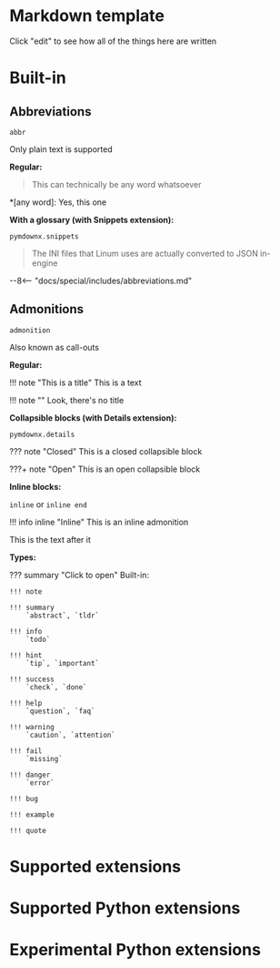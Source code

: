 # Markdown template

Click "edit" to see how all of the things here are written

# Built-in

## Abbreviations

`abbr`

Only plain text is supported

**Regular:**

> This can technically be any word whatsoever

*[any word]: Yes, this one

**With a glossary (with Snippets extension):**

`pymdownx.snippets`

> The INI files that Linum uses are actually converted to JSON in-engine

--8<-- "docs/special/includes/abbreviations.md"

## Admonitions

`admonition`

Also known as call-outs

**Regular:**

!!! note "This is a title"
    This is a text
	
!!! note ""
    Look, there's no title
	
**Collapsible blocks (with Details extension):**

`pymdownx.details`

??? note "Closed"
	This is a closed collapsible block
	
???+ note "Open"
	This is an open collapsible block

**Inline blocks:**

`inline` or `inline end`

!!! info inline "Inline"
    This is an inline admonition

This is the text after it

**Types:**

??? summary "Click to open"
	Built-in:

	!!! note

	!!! summary
		`abstract`, `tldr`

	!!! info
		`todo`

	!!! hint
		`tip`, `important`

	!!! success
		`check`, `done`
		
	!!! help
		`question`, `faq`
		
	!!! warning
		`caution`, `attention`
		
	!!! fail
		`missing`
		
	!!! danger
		`error`
		
	!!! bug

	!!! example

	!!! quote

# Supported extensions

# Supported Python extensions

# Experimental Python extensions